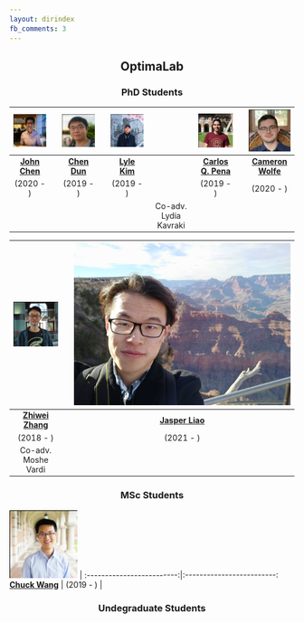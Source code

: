 ```yaml
---
layout: dirindex
fb_comments: 3
---
```


<center> <h2>OptimaLab</h2> </center>

<center> <h3>PhD Students</h3> </center>


![John Chen](/group/john_chen.png)  |  |  ![Chen Dun](/group/chen_dun.png)  |  | ![Lyle Kim](/group/lyle_kim.png)  | |  ![Carlos Quintero Pena](/group/carlos_quintero.png) | |   ![Cameron Wolfe](/group/cameron_wolfe.png)
:-------------------------:|:----:|:-------------------------:|:----:|:-------------------------:|:----:|:-------------------------:|:----:|:-------------------------:
[**John Chen**](https://johnchenresearch.github.io/)  | | [**Chen Dun**]()   | | [**Lyle Kim**](https://jlylekim.github.io/) | | [**Carlos Q. Pena**](https://carlosquinterop.github.io/)  | | [**Cameron Wolfe**](https://wolfecameron.github.io/)   
(2020 - )   |  |    (2019 - )  |  | (2019 - ) | | (2019 - )   |  |    (2020 - ) 
 | | | | | | Co-adv. Lydia Kavraki | |


![Zhiwei Zhang](/group/zhiwei_zhang.png) |  | ![Jasper Liao](/group/jasper_liao.jpg)  |
:-------------------------:|:----:|:-------------------------:
[**Zhiwei Zhang**](https://www.cs.rice.edu/~zz59/) |  |  [**Jasper Liao**]() 
(2018 - )  | |  (2021 - ) 
Co-adv. Moshe Vardi | | 

<center> <h3>MSc Students</h3> </center>

![Chuck Wang](/group/chuck_wang.png) |
:-------------------------:|:-------------------------:
[**Chuck Wang**](http://wangqihan.com/) |
(2019 - ) |

<center> <h3>Undegraduate Students</h3> </center>


